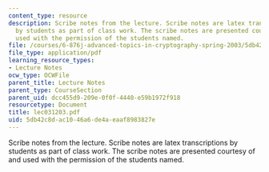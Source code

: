 ```yaml
---
content_type: resource
description: Scribe notes from the lecture. Scribe notes are latex transcriptions
  by students as part of class work. The scribe notes are presented courtesy of and
  used with the permission of the students named.
file: /courses/6-876j-advanced-topics-in-cryptography-spring-2003/5db42c8dac1046a6de4aeaaf8983827e_lec031203.pdf
file_type: application/pdf
learning_resource_types:
- Lecture Notes
ocw_type: OCWFile
parent_title: Lecture Notes
parent_type: CourseSection
parent_uid: dcc455d9-209e-0f0f-4440-e59b1972f918
resourcetype: Document
title: lec031203.pdf
uid: 5db42c8d-ac10-46a6-de4a-eaaf8983827e
---
```

Scribe notes from the lecture. Scribe notes are latex transcriptions by students as part of class work. The scribe notes are presented courtesy of and used with the permission of the students named.


